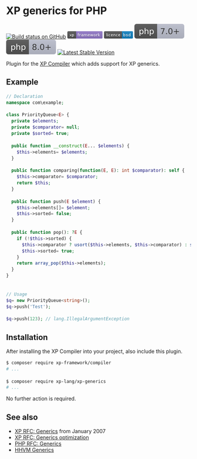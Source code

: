XP generics for PHP
===================

[![Build status on GitHub](https://github.com/xp-lang/xp-generics/workflows/Tests/badge.svg)](https://github.com/xp-lang/xp-generics/actions)
[![XP Framework Module](https://raw.githubusercontent.com/xp-framework/web/master/static/xp-framework-badge.png)](https://github.com/xp-framework/core)
[![BSD Licence](https://raw.githubusercontent.com/xp-framework/web/master/static/licence-bsd.png)](https://github.com/xp-framework/core/blob/master/LICENCE.md)
[![Requires PHP 7.0+](https://raw.githubusercontent.com/xp-framework/web/master/static/php-7_0plus.svg)](http://php.net/)
[![Supports PHP 8.0+](https://raw.githubusercontent.com/xp-framework/web/master/static/php-8_0plus.svg)](http://php.net/)
[![Latest Stable Version](https://poser.pugx.org/xp-lang/xp-generics/version.png)](https://packagist.org/packages/xp-lang/xp-generics)

Plugin for the [XP Compiler](https://github.com/xp-framework/compiler/) which adds support for XP generics.

Example
-------

```php
// Declaration
namespace com\example;

class PriorityQueue<E> {
  private $elements;
  private $comparator= null;
  private $sorted= true;

  public function __construct(E... $elements) {
    $this->elements= $elements;
  }

  public function comparing(function(E, E): int $comparator): self {
    $this->comparator= $comparator;
    return $this;
  }

  public function push(E $element) {
    $this->elements[]= $element;
    $this->sorted= false;
  }

  public function pop(): ?E {
    if (!$this->sorted) {
      $this->comparator ? usort($this->elements, $this->comparator) : sort($this->elements);
      $this->sorted= true;
    }
    return array_pop($this->elements);
  }
}


// Usage
$q= new PriorityQueue<string>();
$q->push('Test');

$q->push(123); // lang.IllegalArgumentException
```

Installation
------------
After installing the XP Compiler into your project, also include this plugin.

```bash
$ composer require xp-framework/compiler
# ...

$ composer require xp-lang/xp-generics
# ...
```

No further action is required.

See also
--------
* [XP RFC: Generics](https://github.com/xp-framework/rfc/issues/106) from January 2007
* [XP RFC: Generics optimization](https://github.com/xp-framework/rfc/issues/193) 
* [PHP RFC: Generics](https://wiki.php.net/rfc/generics)
* [HHVM Generics](https://docs.hhvm.com/hack/generics/introduction)